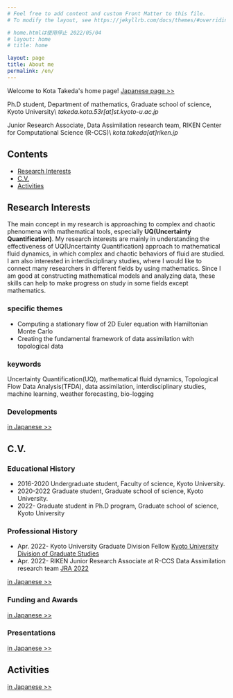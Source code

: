 ```yaml
---
# Feel free to add content and custom Front Matter to this file.
# To modify the layout, see https://jekyllrb.com/docs/themes/#overriding-theme-defaults

# home.htmlは使用停止 2022/05/04
# layout: home
# title: home

layout: page
title: About me
permalink: /en/
---
```

Welcome to Kota Takeda's home page! [Japanese page >>](/)

Ph.D student, Department of mathematics, Graduate school of science, Kyoto University\\
*takeda.kota.53r[at]st.kyoto-u.ac.jp*

Junior Research Associate, Data Assimilation research team, RIKEN Center for Computational Science (R-CCS)\\
*kota.takeda[at]riken.jp*

## Contents
- [Research Interests](#research-interests)
- [C.V.](#cv)
- [Activities](#activities)

## Research Interests
The main concept in my research is approaching to complex and chaotic phenomena with mathematical tools, especially **UQ(Uncertainty Quantification)**.
My research interests are mainly in understanding the effectiveness of UQ(Uncertainty Quantification) approach to mathematical fluid dynamics, in which complex and chaotic behaviors of fluid are studied.
I am also interested in interdisciplinary studies, where I would like to connect many researchers in different fields by using mathematics. Since I am good at constructing mathematical models and analyzing data, these skills can help to make progress on study in some fields except mathematics.

### specific themes
- Computing a stationary flow of 2D Euler equation with Hamiltonian Monte Carlo
- Creating the fundamental framework of data assimilation with topological data

### keywords
Uncertainty Quantification(UQ), mathematical fluid dynamics, Topological Flow Data Analysis(TFDA), data assimilation, interdisciplinary studies, machine learning, weather forecasting, bio-logging

### Developments
[in Japanese >>](/#開発)


## C.V.
### Educational History
- 2016-2020 Undergraduate student, Faculty of science, Kyoto University.
- 2020-2022 Graduate student, Graduate school of science, Kyoto University.
- 2022- Graduate student in Ph.D program, Graduate school of science, Kyoto University

### Professional History
- Apr. 2022- Kyoto University Graduate Division Fellow [Kyoto University Division of Graduate Studies](https://www.kugd.k.kyoto-u.ac.jp/en/program)
- Apr. 2022- RIKEN Junior Research Associate at R-CCS Data Assimilation research team [JRA 2022](https://www.riken.jp/en/careers/programs/jra/jra2022/index.html)

[in Japanese >>](/#cv)

### Funding and Awards
[in Japanese >>](/#研究費等採択)

### Presentations
[in Japanese >>](/#発表)


## Activities
[in Japanese >>](/#活動)
